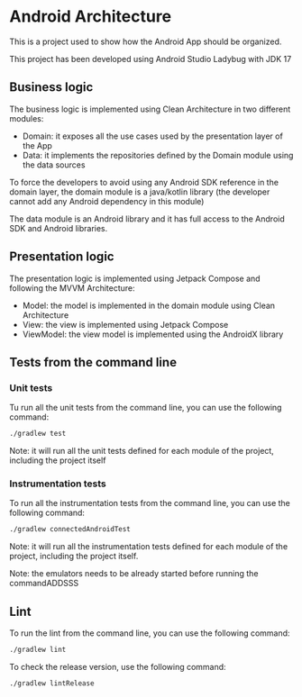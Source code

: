 # Android Architecture
This is a project used to show how the Android App should be organized.
  
This project has been developed using Android Studio Ladybug with JDK 17

## Business logic
The business logic is implemented using Clean Architecture in two different modules:

- Domain: it exposes all the use cases used by the presentation layer of the App
- Data: it implements the repositories defined by the Domain module using the data sources

To force the developers to avoid using any Android SDK reference in the domain layer, the domain 
module is a java/kotlin library (the developer cannot add any Android dependency in this module)

The data module is an Android library and it has full access to the Android SDK and Android 
libraries.

## Presentation logic
The presentation logic is implemented using Jetpack Compose and following the MVVM Architecture:

- Model: the model is implemented in the domain module using Clean Architecture
- View: the view is implemented using Jetpack Compose
- ViewModel: the view model is implemented using the AndroidX library

## Tests from the command line

### Unit tests
Tu run all the unit tests from the command line, you can use the following command:

```bash
./gradlew test
``` 

Note: it will run all the unit tests defined for each module of the project, including the project 
itself 

### Instrumentation tests
To run all the instrumentation tests from the command line, you can use the following command:

```bash
./gradlew connectedAndroidTest
```

Note: it will run all the instrumentation tests defined for each module of the project, including 
the project itself.

Note: the emulators needs to be already started before running the commandADDSSS

## Lint
To run the lint from the command line, you can use the following command:

```bash
./gradlew lint
```

To check the release version, use the following command:

```bash
./gradlew lintRelease
```